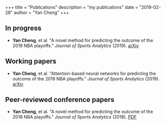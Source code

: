 +++
title = "Publications"
description = "my publications"
date = "2019-02-28"
author = "Yan Cheng"
+++

## In progress

- **Yan Cheng**, et al. "A novel method for predicting the outcome of the 2019 NBA playoffs." *Journal of Sports Analytics* (2019). [arXiv](https://arxiv.org/abs/1904.00001)

## Working papers

- **Yan Cheng**, et al. "Attention-based neural networks for predicting the outcome of the 2019 NBA playoffs." *Journal of Sports Analytics* (2019). [arXiv](https://arxiv.org/abs/1904.00002)

## Peer-reviewed conference papers

- **Yan Cheng**, et al. "A novel method for predicting the outcome of the 2018 NBA playoffs." *Journal of Sports Analytics* (2018). [PDF](https://arxiv.org/abs/1804.00001)
